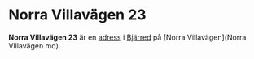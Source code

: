 # Norra Villavägen 23

**Norra Villavägen 23** är en [adress](adress.md) i [Bjärred](Bjärred.md) på [Norra Villavägen](Norra Villavägen.md).
